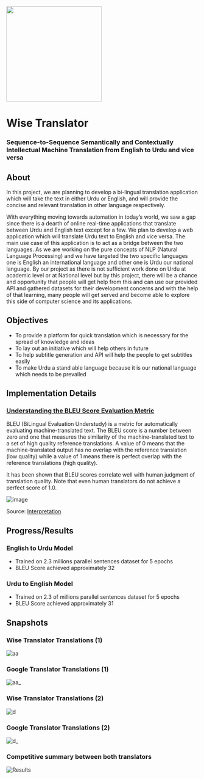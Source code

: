 <img src="https://user-images.githubusercontent.com/49169365/196077264-112f7365-c7a9-4f39-9ca7-201ab0c3bc5c.png" height = "250" width="250" class="center">

# Wise Translator
### **Sequence-to-Sequence Semantically and Contextually Intellectual Machine Translation from English to Urdu and vice versa**

## About
In this project, we are planning to develop a bi-lingual translation application which will take the text in either Urdu or English, and will provide the concise and relevant translation in other language respectively.

With everything moving towards automation in today’s world, we saw a gap since there is a dearth of online real-time applications that translate between Urdu and English text except for a few. We plan to develop a web application which will translate Urdu text to English and vice versa. The main use case of this application is to act as a bridge between the two languages. As we are working on the pure concepts of NLP (Natural Language Processing) and we have targeted the two specific languages one is English an international language and other one is Urdu our national language. By our project as there is not sufficient work done on Urdu at academic level or at National level but by this project, there will be a chance and opportunity that people will get help from this and can use our provided API and gathered datasets for their development concerns and with the help of that learning, many people will get served and become able to explore this side of computer science and its applications.

## Objectives 
* To provide a platform for quick translation which is necessary for the spread of knowledge and ideas 
* To lay out an initiative which will help others in future 
* To help subtitle generation and API will help the people to get subtitles easily
* To make Urdu a stand able language because it is our national language which needs to be prevailed

## Implementation Details
### [Understanding the BLEU Score Evaluation Metric](https://cloud.google.com/translate/automl/docs/evaluate#bleu)
BLEU (BiLingual Evaluation Understudy) is a metric for automatically evaluating machine-translated text. The BLEU score is a number between zero and one that measures the similarity of the machine-translated text to a set of high quality reference translations. A value of 0 means that the machine-translated output has no overlap with the reference translation (low quality) while a value of 1 means there is perfect overlap with the reference translations (high quality).

It has been shown that BLEU scores correlate well with human judgment of translation quality. Note that even human translators do not achieve a perfect score of 1.0.


![image](https://user-images.githubusercontent.com/49169365/196080045-51ead3f3-fcc9-4b37-9af1-12dee7905307.png)

Source: [Interpretation](https://cloud.google.com/translate/automl/docs/evaluate?cloudshell=false#interpretation)


## Progress/Results
### English to Urdu Model
* Trained on 2.3 millions parallel sentences dataset for 5 epochs
* BLEU Score achieved approximately 32 

### Urdu to English Model
* Trained on 2.3  of millions parallel sentences dataset for 5 epochs
* BLEU Score achieved approximately 31


## Snapshots
### Wise Translator Translations (1)
![aa](https://user-images.githubusercontent.com/49169365/196082017-8e2c1c9d-b7d8-47a4-8b9d-ee0389c275ce.PNG) 

### Google Translator Translations (1)
![aa_](https://user-images.githubusercontent.com/49169365/196082020-395f9b4d-c2b5-49af-9a31-e5aeace929c2.PNG)

### Wise Translator Translations (2)
![d](https://user-images.githubusercontent.com/49169365/196082023-1f772c7a-5d8c-4434-aa3b-10adb589aa08.PNG)

### Google Translator Translations (2)
![d_](https://user-images.githubusercontent.com/49169365/196082025-fe8c51cb-6cbc-46e3-9921-e0db6c51143d.PNG)

### Competitive summary between both translators
![Results](https://user-images.githubusercontent.com/49169365/196082027-0f98d913-803d-4dc4-8a53-ac2ab6a350d8.PNG)

